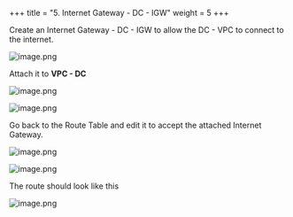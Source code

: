 +++
title = "5. Internet Gateway - DC - IGW"
weight = 5
+++


Create an Internet Gateway - DC - IGW to allow the DC - VPC to connect to the internet.


![image.png](/images/004-iv-setup-vpc-dc-resources/18-827571-image.png)


Attach it to **VPC - DC**


![image.png](/images/004-iv-setup-vpc-dc-resources/18-486032-image.png)


![image.png](/images/004-iv-setup-vpc-dc-resources/18-340448-image.png)


Go back to the Route Table and edit it to accept the attached Internet Gateway.


![image.png](/images/004-iv-setup-vpc-dc-resources/18-558250-image.png)


![image.png](/images/004-iv-setup-vpc-dc-resources/18-514278-image.png)


The route should look like this


![image.png](/images/004-iv-setup-vpc-dc-resources/18-605602-image.png)


